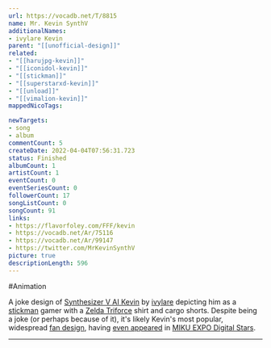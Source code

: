 ```yaml
---
url: https://vocadb.net/T/8815
name: Mr. Kevin SynthV
additionalNames: 
- ivylare Kevin
parent: "[[unofficial-design]]"
related:
- "[[harujpg-kevin]]"
- "[[iconidol-kevin]]"
- "[[stickman]]"
- "[[superstarxd-kevin]]"
- "[[unload]]"
- "[[vimalion-kevin]]"
mappedNicoTags:

newTargets:
- song
- album
commentCount: 5
createDate: 2022-04-04T07:56:31.723
status: Finished
albumCount: 1
artistCount: 1
eventCount: 0
eventSeriesCount: 0
followerCount: 17
songListCount: 0
songCount: 91
links: 
- https://flavorfoley.com/FFF/kevin
- https://vocadb.net/Ar/75116
- https://vocadb.net/Ar/99147
- https://twitter.com/MrKevinSynthV
picture: true
descriptionLength: 596
---
```


#Animation

A joke design of [Synthesizer V AI Kevin](https://vocadb.net/Ar/99147) by [ivylare](https://vocadb.net/Ar/75116) depicting him as a [stickman](https://vocadb.net/T/8750/stickman) gamer with a [Zelda Triforce](https://en.wikipedia.org/wiki/Triforce) shirt and cargo shorts. Despite being a joke (or perhaps because of it), it's likely Kevin's most popular, widespread [fan design](https://vocadb.net/T/9020/mascot-less-voicebank), having [even appeared](https://twitter.com/Mipeba1/status/1589055138811236352) in [MIKU EXPO Digital Stars](https://vocadb.net/E/4670/miku-expo-rewind-digital-stars).

---

